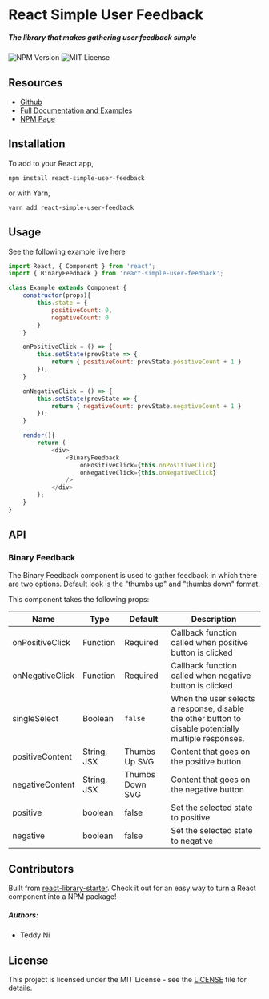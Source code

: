 # React Simple User Feedback

##### The library that makes gathering user feedback simple

![NPM Version](https://img.shields.io/npm/v/react-simple-user-feedback.svg)
![MIT License](https://img.shields.io/npm/l/react-simple-user-feedback.svg)

## Resources

* [Github](https://github.com/Teddarific/react-simple-user-feedback)
* [Full Documentation and Examples](http://teddyni.com/react-simple-user-feedback)
* [NPM Page](https://www.npmjs.com/package/react-simple-user-feedback)

## Installation

To add to your React app,

```
npm install react-simple-user-feedback
```

or with Yarn,

```
yarn add react-simple-user-feedback
```

## Usage

See the following example live [here](http://teddyni.com/react-simple-user-feedback)

````js
import React, { Component } from 'react';
import { BinaryFeedback } from 'react-simple-user-feedback';

class Example extends Component {
    constructor(props){
        this.state = {
            positiveCount: 0,
            negativeCount: 0
        }
    }

    onPositiveClick = () => {
        this.setState(prevState => {
            return { positiveCount: prevState.positiveCount + 1 }
        });
    }

    onNegativeClick = () => {
        this.setState(prevState => {
            return { negativeCount: prevState.negativeCount + 1 }
        });
    }

    render(){
        return (
            <div>
                <BinaryFeedback
                    onPositiveClick={this.onPositiveClick}
                    onNegativeClick={this.onNegativeClick}
                />
            </div>
        );
    }
}

````

## API

### Binary Feedback

The Binary Feedback component is used to gather feedback in which there are two options. Default look is the "thumbs up" and "thumbs down" format.

This component takes the following props:

| Name         | Type    | Default | Description |
| ------------ | ------- | ------- | ----------- |
| onPositiveClick | Function | Required | Callback function called when positive button is clicked |
| onNegativeClick | Function | Required | Callback function called when negative button is clicked |
| singleSelect | Boolean | `false` | When the user selects a response, disable the other button to disable potentially multiple responses. |
| positiveContent | String, JSX | Thumbs Up SVG | Content that goes on the positive button |
| negativeContent | String, JSX | Thumbs Down SVG | Content that goes on the negative button |
| positive | boolean | false | Set the selected state to positive |
| negative | boolean | false | Set the selected state to negative |



## Contributors

Built from [react-library-starter](https://github.com/Teddarific/react-library-starter). Check it out for an easy way to turn a React component into a NPM package!

##### Authors:
* Teddy Ni

## License
This project is licensed under the MIT License - see the [LICENSE](LICENSE) file for details.
